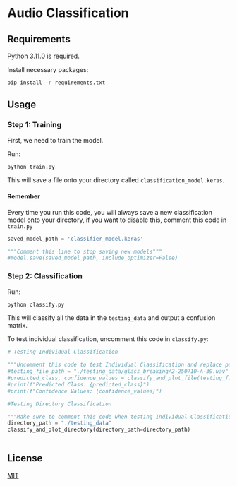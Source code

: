 # Audio Classification

## Requirements
Python 3.11.0 is required.

Install necessary packages:
```bash
pip install -r requirements.txt
```

## Usage

### Step 1: Training
First, we need to train the model.

Run:
```bash
python train.py
```

This will save a file onto your directory called `classification_model.keras`.

#### Remember
Every time you run this code, you will always save a new classification model onto your directory, if you want to disable this, comment this code in `train.py`
```python
saved_model_path = 'classifier_model.keras'

"""Comment this line to stop saving new models"""
#model.save(saved_model_path, include_optimizer=False)
```

### Step 2: Classification
Run:
```bash
python classify.py
```

This will classify all the data in the `testing_data` and output a confusion matrix.

To test individual classification, uncomment this code in `classify.py`:
```python
# Testing Individual Classification

"""Uncomment this code to test Individual Classification and replace path with testing file path"""
#testing_file_path = "./testing_data/glass_breaking/2-250710-A-39.wav"
#predicted_class, confidence_values = classify_and_plot_file(testing_file_path)
#print(f"Predicted Class: {predicted_class}")
#print(f"Confidence Values: {confidence_values}")

#Testing Directory Classification

"""Make sure to comment this code when testing Individual Classification"""
directory_path = "./testing_data"
classify_and_plot_directory(directory_path=directory_path)
 
```

## License

[MIT](https://choosealicense.com/licenses/mit/)